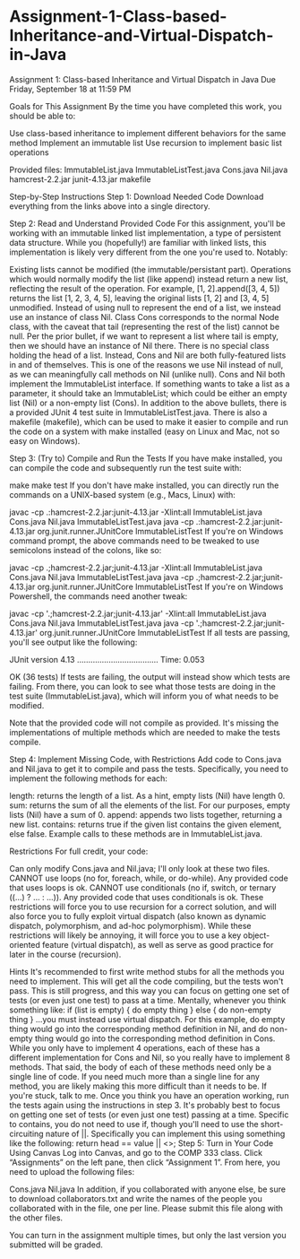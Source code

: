 # Assignment-1-Class-based-Inheritance-and-Virtual-Dispatch-in-Java
Assignment 1: Class-based Inheritance and Virtual Dispatch in Java
Due Friday, September 18 at 11:59 PM

Goals for This Assignment
By the time you have completed this work, you should be able to:

Use class-based inheritance to implement different behaviors for the same method
Implement an immutable list
Use recursion to implement basic list operations

Provided files:
   ImmutableList.java
  ImmutableListTest.java
  Cons.java
  Nil.java
  hamcrest-2.2.jar
  junit-4.13.jar
  makefile
  
Step-by-Step Instructions
Step 1: Download Needed Code
Download everything from the links above into a single directory.

Step 2: Read and Understand Provided Code
For this assignment, you'll be working with an immutable linked list implementation, a type of persistent data structure. While you (hopefully!) are familiar with linked lists, this implementation is likely very different from the one you're used to. Notably:

Existing lists cannot be modified (the immutable/persistant part). Operations which would normally modify the list (like append) instead return a new list, reflecting the result of the operation. For example, [1, 2].append([3, 4, 5]) returns the list [1, 2, 3, 4, 5], leaving the original lists [1, 2] and [3, 4, 5] unmodified.
Instead of using null to represent the end of a list, we instead use an instance of class Nil.
Class Cons corresponds to the normal Node class, with the caveat that tail (representing the rest of the list) cannot be null. Per the prior bullet, if we want to represent a list where tail is empty, then we should have an instance of Nil there.
There is no special class holding the head of a list. Instead, Cons and Nil are both fully-featured lists in and of themselves. This is one of the reasons we use Nil instead of null, as we can meaningfully call methods on Nil (unlike null).
Cons and Nil both implement the ImmutableList interface. If something wants to take a list as a parameter, it should take an ImmutableList; which could be either an empty list (Nil) or a non-empty list (Cons).
In addition to the above bullets, there is a provided JUnit 4 test suite in ImmutableListTest.java. There is also a makefile (makefile), which can be used to make it easier to compile and run the code on a system with make installed (easy on Linux and Mac, not so easy on Windows).

Step 3: (Try to) Compile and Run the Tests
If you have make installed, you can compile the code and subsequently run the test suite with:

make
make test
If you don't have make installed, you can directly run the commands on a UNIX-based system (e.g., Macs, Linux) with:

javac -cp .:hamcrest-2.2.jar:junit-4.13.jar -Xlint:all ImmutableList.java Cons.java Nil.java ImmutableListTest.java
java -cp .:hamcrest-2.2.jar:junit-4.13.jar org.junit.runner.JUnitCore ImmutableListTest
If you're on Windows command prompt, the above commands need to be tweaked to use semicolons instead of the colons, like so:

javac -cp .;hamcrest-2.2.jar;junit-4.13.jar -Xlint:all ImmutableList.java Cons.java Nil.java ImmutableListTest.java
java -cp .;hamcrest-2.2.jar;junit-4.13.jar org.junit.runner.JUnitCore ImmutableListTest
If you're on Windows Powershell, the commands need another tweak:

javac -cp '.;hamcrest-2.2.jar;junit-4.13.jar' -Xlint:all ImmutableList.java Cons.java Nil.java ImmutableListTest.java
java -cp '.;hamcrest-2.2.jar;junit-4.13.jar' org.junit.runner.JUnitCore ImmutableListTest
If all tests are passing, you'll see output like the following:

JUnit version 4.13
....................................
Time: 0.053

OK (36 tests)
If tests are failing, the output will instead show which tests are failing. From there, you can look to see what those tests are doing in the test suite (ImmutableList.java), which will inform you of what needs to be modified.

Note that the provided code will not compile as provided. It's missing the implementations of multiple methods which are needed to make the tests compile.

Step 4: Implement Missing Code, with Restrictions
Add code to Cons.java and Nil.java to get it to compile and pass the tests. Specifically, you need to implement the following methods for each:

length: returns the length of a list. As a hint, empty lists (Nil) have length 0.
sum: returns the sum of all the elements of the list. For our purposes, empty lists (Nil) have a sum of 0.
append: appends two lists together, returning a new list.
contains: returns true if the given list contains the given element, else false.
Example calls to these methods are in ImmutableList.java.

Restrictions
For full credit, your code:

Can only modify Cons.java and Nil.java; I'll only look at these two files.
CANNOT use loops (no for, foreach, while, or do-while). Any provided code that uses loops is ok.
CANNOT use conditionals (no if, switch, or ternary ((...) ? ... : ...)). Any provided code that uses conditionals is ok.
These restrictions will force you to use recursion for a correct solution, and will also force you to fully exploit virtual dispatch (also known as dynamic dispatch, polymorphism, and ad-hoc polymorphism). While these restrictions will likely be annoying, it will force you to use a key object-oriented feature (virtual dispatch), as well as serve as good practice for later in the course (recursion).

Hints
It's recommended to first write method stubs for all the methods you need to implement. This will get all the code compiling, but the tests won't pass. This is still progress, and this way you can focus on getting one set of tests (or even just one test) to pass at a time.
Mentally, whenever you think something like:
if (list is empty) {
  do empty thing
} else {
  do non-empty thing
}
...you must instead use virtual dispatch. For this example, do empty thing would go into the corresponding method definition in Nil, and do non-empty thing would go into the corresponding method definition in Cons.
While you only have to implement 4 operations, each of these has a different implementation for Cons and Nil, so you really have to implement 8 methods. That said, the body of each of these methods need only be a single line of code. If you need much more than a single line for any method, you are likely making this more difficult than it needs to be. If you're stuck, talk to me.
Once you think you have an operation working, run the tests again using the instructions in step 3. It's probably best to focus on getting one set of tests (or even just one test) passing at a time.
Specific to contains, you do not need to use if, though you'll need to use the short-circuiting nature of ||. Specifically you can implement this using something like the following:
  return head == value || <<recursive call>>;
Step 5: Turn in Your Code Using Canvas
Log into Canvas, and go to the COMP 333 class. Click “Assignments” on the left pane, then click “Assignment 1”. From here, you need to upload the following files:

Cons.java
Nil.java
In addition, if you collaborated with anyone else, be sure to download collaborators.txt and write the names of the people you collaborated with in the file, one per line. Please submit this file along with the other files.

You can turn in the assignment multiple times, but only the last version you submitted will be graded.
